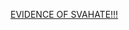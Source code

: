 

[EVIDENCE OF SVAHATE!!!]([my_video.mov](https://drive.google.com/file/d/1NyhA4_f7Z-2CEa9OdluKZwv-j_Azg_0e/preview))
